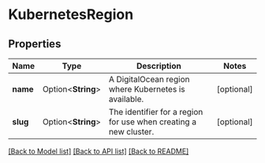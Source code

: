 # KubernetesRegion

## Properties

Name | Type | Description | Notes
------------ | ------------- | ------------- | -------------
**name** | Option<**String**> | A DigitalOcean region where Kubernetes is available. | [optional]
**slug** | Option<**String**> | The identifier for a region for use when creating a new cluster. | [optional]

[[Back to Model list]](../README.md#documentation-for-models) [[Back to API list]](../README.md#documentation-for-api-endpoints) [[Back to README]](../README.md)


